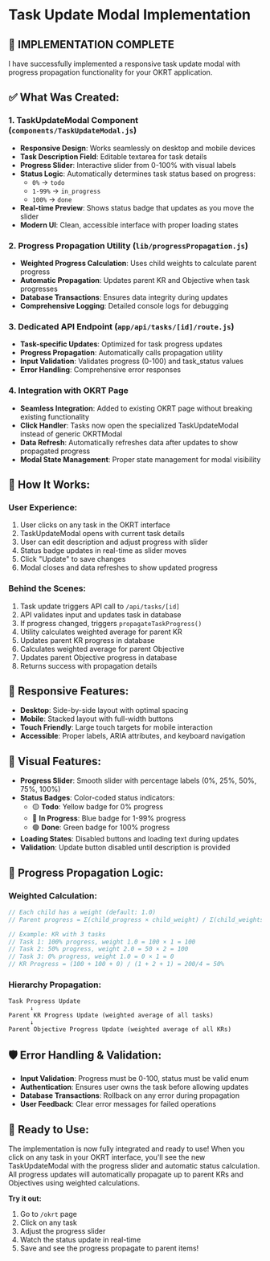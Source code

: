 # Task Update Modal Implementation

## 🎯 **IMPLEMENTATION COMPLETE**

I have successfully implemented a responsive task update modal with progress propagation functionality for your OKRT application.

## ✅ **What Was Created:**

### 1. **TaskUpdateModal Component** (`components/TaskUpdateModal.js`)
- **Responsive Design**: Works seamlessly on desktop and mobile devices
- **Task Description Field**: Editable textarea for task details
- **Progress Slider**: Interactive slider from 0-100% with visual labels
- **Status Logic**: Automatically determines task status based on progress:
  - `0%` → `todo`
  - `1-99%` → `in_progress` 
  - `100%` → `done`
- **Real-time Preview**: Shows status badge that updates as you move the slider
- **Modern UI**: Clean, accessible interface with proper loading states

### 2. **Progress Propagation Utility** (`lib/progressPropagation.js`)
- **Weighted Progress Calculation**: Uses child weights to calculate parent progress
- **Automatic Propagation**: Updates parent KR and Objective when task progresses
- **Database Transactions**: Ensures data integrity during updates
- **Comprehensive Logging**: Detailed console logs for debugging

### 3. **Dedicated API Endpoint** (`app/api/tasks/[id]/route.js`)
- **Task-specific Updates**: Optimized for task progress updates
- **Progress Propagation**: Automatically calls propagation utility
- **Input Validation**: Validates progress (0-100) and task_status values
- **Error Handling**: Comprehensive error responses

### 4. **Integration with OKRT Page**
- **Seamless Integration**: Added to existing OKRT page without breaking existing functionality
- **Click Handler**: Tasks now open the specialized TaskUpdateModal instead of generic OKRTModal
- **Data Refresh**: Automatically refreshes data after updates to show propagated progress
- **Modal State Management**: Proper state management for modal visibility

## 🔧 **How It Works:**

### **User Experience:**
1. User clicks on any task in the OKRT interface
2. TaskUpdateModal opens with current task details
3. User can edit description and adjust progress with slider
4. Status badge updates in real-time as slider moves
5. Click "Update" to save changes
6. Modal closes and data refreshes to show updated progress

### **Behind the Scenes:**
1. Task update triggers API call to `/api/tasks/[id]`
2. API validates input and updates task in database
3. If progress changed, triggers `propagateTaskProgress()`
4. Utility calculates weighted average for parent KR
5. Updates parent KR progress in database
6. Calculates weighted average for parent Objective
7. Updates parent Objective progress in database
8. Returns success with propagation details

## 📱 **Responsive Features:**
- **Desktop**: Side-by-side layout with optimal spacing
- **Mobile**: Stacked layout with full-width buttons
- **Touch Friendly**: Large touch targets for mobile interaction
- **Accessible**: Proper labels, ARIA attributes, and keyboard navigation

## 🎨 **Visual Features:**
- **Progress Slider**: Smooth slider with percentage labels (0%, 25%, 50%, 75%, 100%)
- **Status Badges**: Color-coded status indicators:
  - 🟡 **Todo**: Yellow badge for 0% progress
  - 🔵 **In Progress**: Blue badge for 1-99% progress  
  - 🟢 **Done**: Green badge for 100% progress
- **Loading States**: Disabled buttons and loading text during updates
- **Validation**: Update button disabled until description is provided

## 🔄 **Progress Propagation Logic:**

### **Weighted Calculation:**
```javascript
// Each child has a weight (default: 1.0)
// Parent progress = Σ(child_progress × child_weight) / Σ(child_weights)

// Example: KR with 3 tasks
// Task 1: 100% progress, weight 1.0 = 100 × 1 = 100
// Task 2: 50% progress, weight 2.0 = 50 × 2 = 100  
// Task 3: 0% progress, weight 1.0 = 0 × 1 = 0
// KR Progress = (100 + 100 + 0) / (1 + 2 + 1) = 200/4 = 50%
```

### **Hierarchy Propagation:**
```
Task Progress Update
      ↓
Parent KR Progress Update (weighted average of all tasks)
      ↓  
Parent Objective Progress Update (weighted average of all KRs)
```

## 🛡️ **Error Handling & Validation:**
- **Input Validation**: Progress must be 0-100, status must be valid enum
- **Authentication**: Ensures user owns the task before allowing updates
- **Database Transactions**: Rollback on any error during propagation
- **User Feedback**: Clear error messages for failed operations

## 🚀 **Ready to Use:**

The implementation is now fully integrated and ready to use! When you click on any task in your OKRT interface, you'll see the new TaskUpdateModal with the progress slider and automatic status calculation. All progress updates will automatically propagate up to parent KRs and Objectives using weighted calculations.

**Try it out:**
1. Go to `/okrt` page
2. Click on any task
3. Adjust the progress slider
4. Watch the status update in real-time
5. Save and see the progress propagate to parent items!